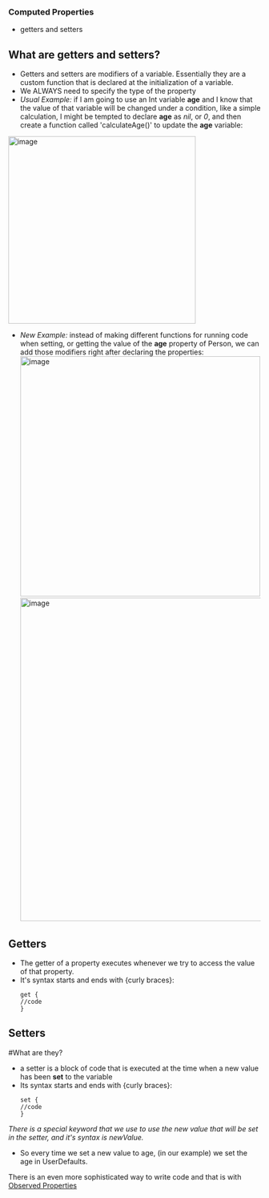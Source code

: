 ### Computed Properties
- getters and setters

## What are getters and setters?
- Getters and setters are modifiers of a variable. Essentially they are a custom function that is declared at the initialization of a variable.
- We ALWAYS need to specify the type of the property
- _Usual Example:_ if I am going to use an Int variable **age** and I know that the value of that variable will be changed under a condition, like a simple calculation, I might be tempted to declare **age** as _nil_, or _0_, and then create a function called 'calculateAge()' to update the **age** variable:

<img width="374" alt="image" src="https://github.com/user-attachments/assets/4264dcda-901f-499f-abfb-a2f031dc6b9d">

- _New Example:_ instead of making different functions for running code when setting, or getting the value of the **age** property of Person, we can add those modifiers right after declaring the properties:
<img width="479" alt="image" src="https://github.com/user-attachments/assets/9fd5dfbe-e7bd-4a28-8c62-d4c58dd72550"> <img width="645" alt="image" src="https://github.com/user-attachments/assets/df2e7d95-9a83-4d78-a1ac-d553abde2538">



## Getters 
- The getter of a property executes whenever we try to access the value of that property.
- It's syntax starts and ends with {curly braces}:
  ```
  get {
  //code
  }
  ```
## Setters 
#What are they? 
- a setter is a block of code that is executed at the time when a new value has been **set** to the variable
- Its syntax starts and ends with {curly braces}:
  ```
  set {
  //code
  }
  ```
*There is a special keyword that we use to use the new value that will be set in the setter, and it's syntax is _newValue_.*
- So every time we set a new value to age, (in our example) we set the age in UserDefaults.


There is an even more sophisticated way to write code and that is with [Observed Properties](https://github.com/John-Mark01/learning-swift/blob/main/Observed%20Properties.md)
